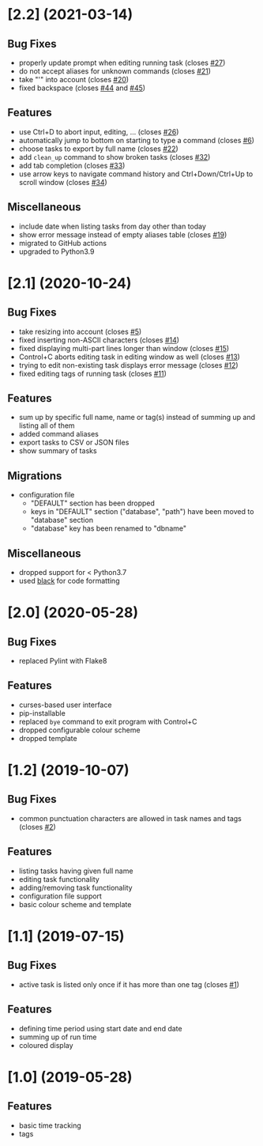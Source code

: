 # [2.2] (2021-03-14)
## Bug Fixes
* properly update prompt when editing running task (closes [#27](https://github.com/PascalinDe/eichhoernchen/issues/27))
* do not accept aliases for unknown commands (closes [#21](https://github.com/PascalinDe/eichhoernchen/issues/21))
* take "'" into account (closes [#20](https://github.com/PascalinDe/eichhoernchen/issues/20))
* fixed backspace (closes [#44](https://github.com/PascalinDe/eichhoernchen/issues/44) and [#45](https://github.com/PascalinDe/eichhoernchen/issues/45))
## Features
* use Ctrl+D to abort input, editing, ... (closes [#26](https://github.com/PascalinDe/eichhoernchen/issues/26))
* automatically jump to bottom on starting to type a command (closes [#6](https://github.com/PascalinDe/eichhoernchen/issues/6))
* choose tasks to export by full name (closes [#22](https://github.com/PascalinDe/eichhoernchen/issues/22))
* add `clean_up` command to show broken tasks (closes [#32](https://github.com/PascalinDe/eichhoernchen/issues/32))
* add tab completion (closes [#33](https://github.com/PascalinDe/eichhoernchen/issues/33))
* use arrow keys to navigate command history and Ctrl+Down/Ctrl+Up to scroll window (closes [#34](https://github.com/PascalinDe/eichhoernchen/issues/34))
## Miscellaneous
* include date when listing tasks from day other than today
* show error message instead of empty aliases table (closes [#19](https://github.com/PascalinDe/eichhoernchen/issues/19))
* migrated to GitHub actions
* upgraded to Python3.9
# [2.1] (2020-10-24)
## Bug Fixes
* take resizing into account (closes [#5](https://github.com/PascalinDe/eichhoernchen/issues/5))
* fixed inserting non-ASCII characters (closes [#14](https://github.com/PascalinDe/eichhoernchen/issues/14))
* fixed displaying multi-part lines longer than window (closes [#15](https://github.com/PascalinDe/eichhoernchen/issues/15))
* Control+C aborts editing task in editing window as well (closes [#13](https://github.com/PascalinDe/eichhoernchen/issues/13))
* trying to edit non-existing task displays error message (closes [#12](https://github.com/PascalinDe/eichhoernchen/issues/12))
* fixed editing tags of running task (closes [#11](https://github.com/PascalinDe/eichhoernchen/issues/11))
## Features
* sum up by specific full name, name or tag(s) instead of summing up and listing all of them
* added command aliases
* export tasks to CSV or JSON files
* show summary of tasks
## Migrations
* configuration file
	* "DEFAULT" section has been dropped
	* keys in "DEFAULT" section ("database", "path") have been moved to "database" section
	* "database" key has been renamed to "dbname"
## Miscellaneous
* dropped support for < Python3.7
* used [black](https://github.com/psf/black) for code formatting

# [2.0] (2020-05-28)
## Bug Fixes
* replaced Pylint with Flake8
## Features
* curses-based user interface
* pip-installable
* replaced ``bye`` command to exit program with Control+C
* dropped configurable colour scheme
* dropped template

# [1.2] (2019-10-07)
## Bug Fixes
* common punctuation characters are allowed in task names and tags (closes [#2](https://github.com/PascalinDe/eichhoernchen/issues/2))
## Features
* listing tasks having given full name
* editing task functionality
* adding/removing task functionality
* configuration file support
* basic colour scheme and template

# [1.1] (2019-07-15)
## Bug Fixes
* active task is listed only once if it has more than one tag (closes [#1](https://github.com/PascalinDe/eichhoernchen/issues/1))
## Features
* defining time period using start date and end date
* summing up of run time
* coloured display

# [1.0] (2019-05-28)
## Features
* basic time tracking
* tags
